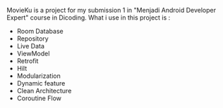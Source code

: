 MovieKu is a project for my submission 1 in "Menjadi Android Developer Expert" course in Dicoding. What i use in this project is :

- Room Database
- Repository
- Live Data
- ViewModel
- Retrofit
- Hilt
- Modularization
- Dynamic feature
- Clean Architecture
- Coroutine Flow
